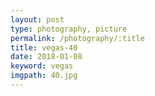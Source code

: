 ```yaml
---
layout: post
type: photography, picture
permalink: /photography/:title
title: vegas-40
date: 2018-01-08
keyword: vegas
imgpath: 40.jpg
---
```




